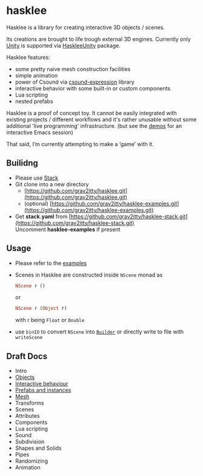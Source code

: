 # hasklee

Hasklee is a library for creating interactive 3D objects / scenes.

Its creations are brought to life trough external 3D engines. Currently only [Unity](https://unity.com/) is supported via [HaskleeUnity](https://github.com/grav2itty/HaskleeUnity) package.


Hasklee features:

- some pretty naive mesh construction facilities
- simple animation
- power of Csound via [csound-expression](https://github.com/spell-music/csound-expression) library
- interactive behavior with some built-in or custom components
- Lua scripting
- nested prefabs

Hasklee is a proof of concept toy. It cannot be easily integrated with existing
projects / different workflows and it's rather unusable without some additional 'live programming' infrastructure.
(but see the [demos](https://www.youtube.com/watch?v=mSCImsBpFeo&list=PL5xs7Mc75HThPj_onhH3ozA--xa50NwO6) for an interactive Emacs session)

That said, I’m currently attempting to make a ‘game’ with it.


## Builidng

- Please use [Stack](https://www.haskellstack.org)
- Git clone into a new directory
    - [https://github.com/grav2itty/hasklee.git](https://github.com/grav2itty/hasklee.git)
    - (optional) [https://github.com/grav2itty/hasklee-examples.git](https://github.com/grav2itty/hasklee-examples.git)
- Get **stack.yaml** from [https://github.com/grav2itty/hasklee-stack.git](https://github.com/grav2itty/hasklee-stack.git)  
  Uncomment **hasklee-examples** if present


## Usage

- Please refer to the [examples](https://github.com/grav2itty/hasklee-examples)
- Scenes in Hasklee are constructed inside `NScene` monad as

    ```haskell
    NScene r ()
    ```

    or

    ```haskell
    NScene r (Object r)
    ```

     with r being `Float` or `Double`

- use `binIO` to convert `NScene` into [`Builder`](https://hackage.haskell.org/package/bytestring-0.10.12.0/docs/Data-ByteString-Builder.html) or directly write to file with `writeScene`

## Draft Docs

* Intro
* [Objects](docs/Objects.md)
* [Interactive behaviour](docs/Interactive.md)
* [Prefabs and instances](docs/Prefabs.md)
* [Mesh](docs/Mesh.md)
* Transforms
* Scenes
* Attributes
* Components
* Lua scripting
* Sound
* Subdivision
* Shapes and Solids
* Pipes
* Randomizing
* Animation
